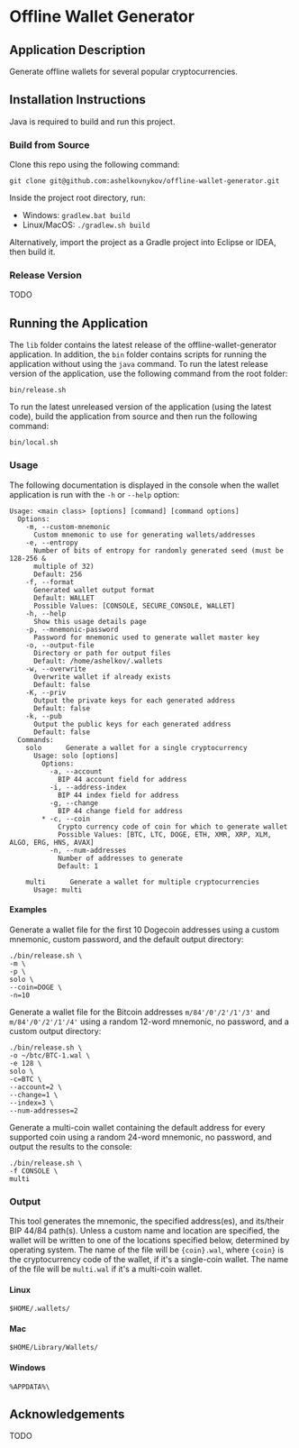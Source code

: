 # Offline Wallet Generator

## Application Description

Generate offline wallets for several popular cryptocurrencies.

## Installation Instructions

Java is required to build and run this project.

### Build from Source

Clone this repo using the following command:

```shell
git clone git@github.com:ashelkovnykov/offline-wallet-generator.git
```

Inside the project root directory, run:

- Windows: `gradlew.bat build`
- Linux/MacOS: `./gradlew.sh build`

Alternatively, import the project as a Gradle project into Eclipse or IDEA, then build it.

### Release Version

TODO

## Running the Application

The `lib` folder contains the latest release of the offline-wallet-generator application. In addition, the `bin` folder
contains scripts for running the application without using the `java` command. To run the latest release version of the
application, use the following command from the root folder:

```shell
bin/release.sh
```

To run the latest unreleased version of the application (using the latest code), build the application from source and
then run the following command:

```shell
bin/local.sh
```

### Usage

The following documentation is displayed in the console when the wallet application is run with the `-h` or `--help`
option:

```
Usage: <main class> [options] [command] [command options]
  Options:
    -m, --custom-mnemonic
      Custom mnemonic to use for generating wallets/addresses
    -e, --entropy
      Number of bits of entropy for randomly generated seed (must be 128-256 & 
      multiple of 32)
      Default: 256
    -f, --format
      Generated wallet output format
      Default: WALLET
      Possible Values: [CONSOLE, SECURE_CONSOLE, WALLET]
    -h, --help
      Show this usage details page
    -p, --mnemonic-password
      Password for mnemonic used to generate wallet master key
    -o, --output-file
      Directory or path for output files
      Default: /home/ashelkov/.wallets
    -w, --overwrite
      Overwrite wallet if already exists
      Default: false
    -K, --priv
      Output the private keys for each generated address
      Default: false
    -k, --pub
      Output the public keys for each generated address
      Default: false
  Commands:
    solo      Generate a wallet for a single cryptocurrency
      Usage: solo [options]
        Options:
          -a, --account
            BIP 44 account field for address
          -i, --address-index
            BIP 44 index field for address
          -g, --change
            BIP 44 change field for address
        * -c, --coin
            Crypto currency code of coin for which to generate wallet
            Possible Values: [BTC, LTC, DOGE, ETH, XMR, XRP, XLM, ALGO, ERG, HNS, AVAX]
          -n, --num-addresses
            Number of addresses to generate
            Default: 1

    multi      Generate a wallet for multiple cryptocurrencies
      Usage: multi
```

#### Examples

Generate a wallet file for the first 10 Dogecoin addresses using a custom mnemonic, custom password, and the default
output directory:

```shell
./bin/release.sh \
-m \
-p \
solo \
--coin=DOGE \
-n=10
```

Generate a wallet file for the Bitcoin addresses `m/84'/0'/2'/1'/3'` and `m/84'/0'/2'/1'/4'` using a random 12-word
mnemonic, no password, and a custom output directory:

```shell
./bin/release.sh \
-o ~/btc/BTC-1.wal \
-e 128 \
solo \
-c=BTC \
--account=2 \
--change=1 \
--index=3 \
--num-addresses=2
```

Generate a multi-coin wallet containing the default address for every supported coin using a random 24-word mnemonic, no
password, and output the results to the console:

```shell
./bin/release.sh \
-f CONSOLE \
multi
```

### Output

This tool generates the mnemonic, the specified address(es), and its/their BIP 44/84 path(s). Unless a custom name and
location are specified, the wallet will be written to one of the locations specified below, determined by operating
system. The name of the file will be `{coin}.wal`, where `{coin}` is the cryptocurrency code of the wallet, if it's a
single-coin wallet. The name of the file will be `multi.wal` if it's a multi-coin wallet.

#### Linux
```
$HOME/.wallets/
```
#### Mac
```
$HOME/Library/Wallets/
```
#### Windows
```
%APPDATA%\
```

## Acknowledgements

TODO
